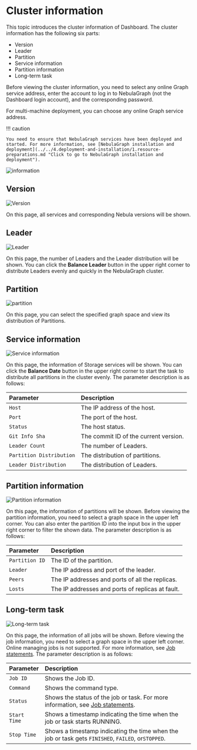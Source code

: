 # Cluster information

This topic introduces the cluster information of Dashboard. The cluster information has the following six parts:

- Version
- Leader
- Partition
- Service information
- Partition information
- Long-term task

Before viewing the cluster information, you need to select any online Graph service address, enter the account to log in to NebulaGraph (not the Dashboard login account), and the corresponding password.

For multi-machine deployment, you can choose any online Graph service address.

!!! caution

    You need to ensure that NebulaGraph services have been deployed and started. For more information, see [NebulaGraph installation and deployment](../../4.deployment-and-installation/1.resource-preparations.md "Click to go to NebulaGraph installation and deployment").

![information](../figs/ds-006.png)

## Version

![Version](../figs/ds-014.png)

On this page, all services and corresponding Nebula versions will be shown.

## Leader

![Leader](../figs/ds-013.png)

On this page, the number of Leaders and the Leader distribution will be shown. You can click the **Balance Leader** button in the upper right corner to distribute Leaders evenly and quickly in the NebulaGraph cluster.

## Partition

![partition](../figs/ds-012.png)

On this page, you can select the specified graph space and view its distribution of Partitions.

## Service information

![Service information](../figs/ds-011.png)

On this page, the information of Storage services will be shown. You can click the **Balance Date** button in the upper right corner to start the task to distribute all partitions in the cluster evenly. The parameter description is as follows:

| Parameter | Description |
| :--- | :--- |
| `Host` | The IP address of the host. |
| `Port` | The port of the host. |
| `Status` | The host status. |
| `Git Info Sha` | The commit ID of the current version. |
| `Leader Count` | The number of Leaders. |
| `Partition Distribution` | The distribution of partitions. |
| `Leader Distribution` | The distribution of Leaders. |

## Partition information

![Partition information](../figs/ds-010.png)

On this page, the information of partitions will be shown. Before viewing the partition information, you need to select a graph space in the upper left corner. You can also enter the partition ID into the input box in the upper right corner to filter the shown data. The parameter description is as follows:

|Parameter|Description|
|:---|:---|
|`Partition ID`|The ID of the partition.|
|`Leader`|The IP address and port of the leader.|
|`Peers`|The IP addresses and ports of all the replicas.|
|`Losts`|The IP addresses and ports of replicas at fault.|

## Long-term task

![Long-term task](../figs/ds-009.png)

On this page, the information of all jobs will be shown. Before viewing the job information, you need to select a graph space in the upper left corner. Online managing jobs is not supported. For more information, see [Job statements](../../3.ngql-guide/18.operation-and-maintenance-statements/4.job-statements.md). The parameter description is as follows:

| Parameter | Description |
| :--- | :--- |
| `Job ID` | Shows the Job ID. |
| `Command` | Shows the command type. |
| `Status` | Shows the status of the job or task. For more information, see [Job statements](../../3.ngql-guide/18.operation-and-maintenance-statements/4.job-statements.md#_6). |
|`Start Time`| Shows a timestamp indicating the time when the job or task starts RUNNING.|
| `Stop Time` | Shows a timestamp indicating the time when the job or task gets `FINISHED`, `FAILED`, or`STOPPED`. |

